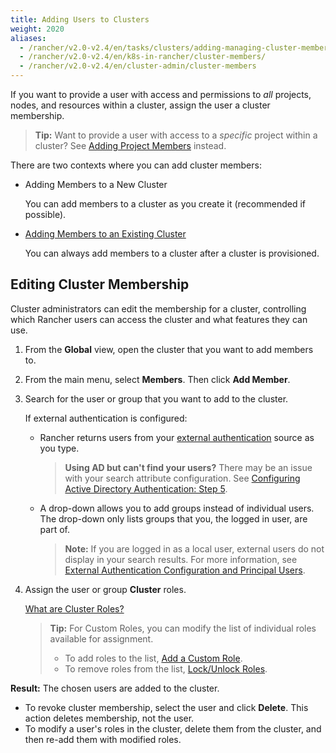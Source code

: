 ```yaml
---
title: Adding Users to Clusters
weight: 2020
aliases:
  - /rancher/v2.0-v2.4/en/tasks/clusters/adding-managing-cluster-members/
  - /rancher/v2.0-v2.4/en/k8s-in-rancher/cluster-members/
  - /rancher/v2.0-v2.4/en/cluster-admin/cluster-members
---
```


If you want to provide a user with access and permissions to _all_ projects, nodes, and resources within a cluster, assign the user a cluster membership.

>**Tip:** Want to provide a user with access to a _specific_ project within a cluster? See [Adding Project Members](k8s-in-rancher/projects-and-namespaces/project-members/) instead.

There are two contexts where you can add cluster members:

- Adding Members to a New Cluster

    You can add members to a cluster as you create it (recommended if possible).

- [Adding Members to an Existing Cluster](#editing-cluster-membership)

    You can always add members to a cluster after a cluster is provisioned.

## Editing Cluster Membership

Cluster administrators can edit the membership for a cluster, controlling which Rancher users can access the cluster and what features they can use.

1. From the **Global** view, open the cluster that you want to add members to.

2. From the main menu, select **Members**. Then click **Add Member**.

3. Search for the user or group that you want to add to the cluster.

 	If external authentication is configured:

	-  Rancher returns users from your [external authentication](../../../../pages-for-subheaders/about-authentication.md) source as you type.

		>**Using AD but can't find your users?**
		>There may be an issue with your search attribute configuration. See [Configuring Active Directory Authentication: Step 5](../../authentication-permissions-and-global-configuration/about-authentication/authentication-config/configure-active-directory.md).

	- A drop-down allows you to add groups instead of individual users. The drop-down only lists groups that you, the logged in user, are part of.

		>**Note:** If you are logged in as a local user, external users do not display in your search results. For more information, see [External Authentication Configuration and Principal Users](../../../../pages-for-subheaders/about-authentication.md#external-authentication-configuration-and-principal-users).

4. Assign the user or group **Cluster** roles.  

	[What are Cluster Roles?](../../authentication-permissions-and-global-configuration/manage-role-based-access-control-rbac/cluster-and-project-roles.md)

	>**Tip:** For Custom Roles, you can modify the list of individual roles available for assignment.
	>
	> - To add roles to the list, [Add a Custom Role](../../authentication-permissions-and-global-configuration/manage-role-based-access-control-rbac/custom-roles.md).
	> - To remove roles from the list, [Lock/Unlock Roles](../../authentication-permissions-and-global-configuration/manage-role-based-access-control-rbac/locked-roles.md).

**Result:** The chosen users are added to the cluster.

- To revoke cluster membership, select the user and click **Delete**. This action deletes membership, not the user.
- To modify a user's roles in the cluster, delete them from the cluster, and then re-add them with modified roles.

